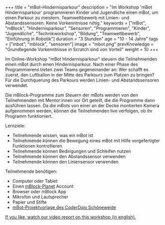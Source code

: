 +++
title = "mBot-Hindernisparkour"
description = "Im Workshop 'mBot Hindernisparkour' programmieren Kinder und Jugendliche einen mBot, um einen Parkour zu meistern. Teamwettbewerb mit Linien- und Abstandssensoren. Keine Vorkenntnisse nötig."
keywords = ["mBot", "mBlock", "Hindernisparkour", "Sensoren", "Programmieren", "Kinder", "Jugendliche", "Technikworkshop", "Bildung", "Teamwettbewerb", "Einführung in Robotik"]
duration = "3 Stunden"
age = "10 - 14 Jahre"
tags = ["mbot", "mblock", "sensoren"]
image = "mbot.png"
prevKnowledge = "Grundlegende Vorkenntnisse in Scratch sind von Vorteil"
weight = 10
+++

Im Online-Workshop "mBot Hindernisparkour" steuern die Teilnehmenden einen mBot durch einen Hindernisparkour. 
Nach einer Phase des Programmierens treten zwei Teams gegeneinander an: Wer schafft es zuerst, 
den Luftballon in der Mitte des Parkours zum Platzen zu bringen? 
Für die Durchquerung des Parkours werden Linien- und Abstandssensoren verwendet.

Die mBlock-Programme zum Steuern der mBots werden von den Teilnehmenden mit Mentor:innen vor Ort geteilt,
die die Programme dann ausführen lassen. Da die mBots von einer an der Decke montierten Kamera aufgenommen werden, 
können die Teilnehmenden live verfolgen, ob ihr Programm funktioniert.

Lernziele:
* Teilnehmende wissen, was ein mBot ist
* Teilnehmende können die Bewegung eines mBot mit Hilfe vorgefertigter Funktionen kontrollieren
* Teilnehmende können Bedingungen und Schleifen nutzen
* Teilnehmende können den Abstandssensor verwenden
* Teilnehmende können den Liniensensor verwenden

Teilnehmende benötigen:
* Computer oder Tablet
* Einen [mBlock-Planet](https://planet.mblock.cc/) Account
* Browser oder mBlock App
* Mikrofon und Lautsprecher
* Papier und Stifte
* [mBot-Projektvorlage des CoderDojo Schöneweide](https://ide.mblock.cc/#/?cloudProjectId=410219)

[If you like, watch our video report on this workshop (in english).](https://www.youtube.com/watch?v=gUbfUOEHjWk)

